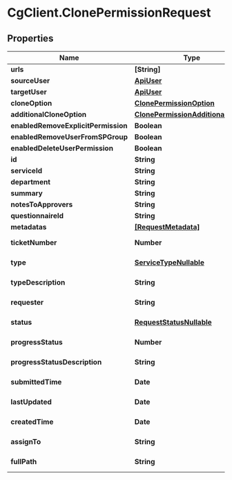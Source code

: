 # CgClient.ClonePermissionRequest

## Properties

Name | Type | Description | Notes
------------ | ------------- | ------------- | -------------
**urls** | **[String]** |  | [optional] 
**sourceUser** | [**ApiUser**](ApiUser.md) |  | [optional] 
**targetUser** | [**ApiUser**](ApiUser.md) |  | [optional] 
**cloneOption** | [**ClonePermissionOption**](ClonePermissionOption.md) |  | [optional] 
**additionalCloneOption** | [**ClonePermissionAdditionalOption**](ClonePermissionAdditionalOption.md) |  | [optional] 
**enabledRemoveExplicitPermission** | **Boolean** |  | [optional] 
**enabledRemoveUserFromSPGroup** | **Boolean** |  | [optional] 
**enabledDeleteUserPermission** | **Boolean** |  | [optional] 
**id** | **String** |  | [optional] 
**serviceId** | **String** |  | [optional] 
**department** | **String** |  | [optional] 
**summary** | **String** |  | [optional] 
**notesToApprovers** | **String** |  | [optional] 
**questionnaireId** | **String** |  | [optional] 
**metadatas** | [**[RequestMetadata]**](RequestMetadata.md) |  | [optional] 
**ticketNumber** | **Number** |  | [optional] [readonly] 
**type** | [**ServiceTypeNullable**](ServiceTypeNullable.md) |  | [optional] [readonly] 
**typeDescription** | **String** |  | [optional] [readonly] 
**requester** | **String** |  | [optional] [readonly] 
**status** | [**RequestStatusNullable**](RequestStatusNullable.md) |  | [optional] [readonly] 
**progressStatus** | **Number** |  | [optional] [readonly] 
**progressStatusDescription** | **String** |  | [optional] [readonly] 
**submittedTime** | **Date** |  | [optional] [readonly] 
**lastUpdated** | **Date** |  | [optional] [readonly] 
**createdTime** | **Date** |  | [optional] [readonly] 
**assignTo** | **String** |  | [optional] [readonly] 
**fullPath** | **String** |  | [optional] [readonly] 



